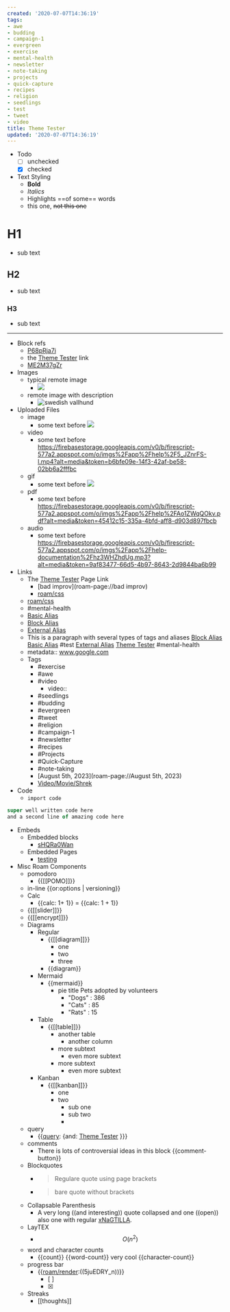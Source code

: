 ```yaml
---
created: '2020-07-07T14:36:19'
tags:
- awe
- budding
- campaign-1
- evergreen
- exercise
- mental-health
- newsletter
- note-taking
- projects
- quick-capture
- recipes
- religion
- seedlings
- test
- tweet
- video
title: Theme Tester
updated: '2020-07-07T14:36:19'
---
```


- Todo
    - [ ]  unchecked
    - [x]  checked
- Text Styling
    - **Bold**
    - *Italics*
    - Highlights ==of some== words
    - this one, ~~not this one~~
# H1
- sub text
## H2
- sub text
### H3
- sub text
---
- Block refs
    - [P68pRja7i](<./Theme Tester.md>)
    - the [Theme Tester](<./Theme Tester.md>) link
    - [ME2M37gZr](<./Theme Tester.md>)
- Images 
    - typical remote image
        - ![](https://i.imgur.com/SEr4dkd.jpg)
    - remote image with description
        - ![swedish vallhund](https://i.imgur.com/SEr4dkd.jpg)
- Uploaded Files
    - image
        - some text before ![](https://firebasestorage.googleapis.com/v0/b/firescript-577a2.appspot.com/o/imgs%2Fapp%2Fhelp%2FywRWXjCVNW.png?alt=media&token=630eaa4f-819e-433c-96ba-a0735c5cdb51)
    - video
        - some text before <https://firebasestorage.googleapis.com/v0/b/firescript-577a2.appspot.com/o/imgs%2Fapp%2Fhelp%2F5_JZnrFS-l.mp4?alt=media&token=b6bfe09e-14f3-42af-be58-02bb6a2fffbc>
    - gif
        - some text before ![](https://firebasestorage.googleapis.com/v0/b/firescript-577a2.appspot.com/o/imgs%2Fapp%2Fhelp%2FCGJbyfjuGM.gif?alt=media&token=8bcd4699-2548-43b1-844c-dc91d675ae9f)
    - pdf
        - some text before <https://firebasestorage.googleapis.com/v0/b/firescript-577a2.appspot.com/o/imgs%2Fapp%2Fhelp%2FAo1ZWqQOkv.pdf?alt=media&token=45412c15-335a-4bfd-aff8-d903d897fbcb>
    - audio
        - some text before <https://firebasestorage.googleapis.com/v0/b/firescript-577a2.appspot.com/o/imgs%2Fapp%2Fhelp-documentation%2Fhz3WHZhdUg.mp3?alt=media&token=9af83477-66d5-4b97-8643-2d9844ba6b99>
- Links
    - The [Theme Tester](<./Theme Tester.md>) Page Link
        - [bad improv](roam-page://bad improv)
        - [roam/css](roam-page://roam/css)
    - [roam/css](roam-page://roam/css)
    - #mental-health
    - [Basic Alias](<./Theme Tester.md>)
    - [Block Alias](<./Theme Tester.md>)
    - [External Alias](https://www.usgbc.org/education/sessions/day-1-study-plan-10411494)
    - This is a paragraph with several types of tags and aliases [Block Alias](<./Theme Tester.md>) [Basic Alias](<./Theme Tester.md>) #test [External Alias](https://www.usgbc.org/education/sessions/day-1-study-plan-10411494) [Theme Tester](<./Theme Tester.md>) #mental-health
    - metadata:: www.google.com
    - Tags
        - #exercise
        - #awe
        - #video
            - video::
        - #seedlings
        - #budding
        - #evergreen
        - #tweet
        - #religion
        - #campaign-1
        - #newsletter
        - #recipes 
        - #Projects
        - #Quick-Capture
        - #note-taking
        - [August 5th, 2023](roam-page://August 5th, 2023)
        - [Video/Movie/Shrek](roam-page://Video/Movie/Shrek)
- Code
    - `import code`
```javascript
super well written code here
and a second line of amazing code here
```
- Embeds
    - Embedded blocks
        - [sHQRa0Wan](roam-block://sHQRa0Wan)
    - Embedded Pages
        - [testing](roam-page://testing)
- Misc Roam Components
    - pomodoro
        - {{[[POMO]]}}
    - in-line  {{or:options | versioning}}
    - Calc
        - {{calc: 1+ 1}} = {{calc: 1 + 1}}
    - {{[[slider]]}}
    - {{[[encrypt]]}}
    - Diagrams
        - Regular
            - {{[[diagram]]}}
                - one
                - two 
                - three
            - {{diagram}}
        - Mermaid
            - {{mermaid}}
                - pie title Pets adopted by volunteers
                    - "Dogs" : 386
                    - "Cats" : 85
                    - "Rats" : 15					
        - Table
            - {{[[table]]}}
                - another table
                    - another column
                - more subtext
                    - even more subtext
                - more subtext
                    - even more subtext
        - Kanban
            - {{[[kanban]]}}
                - one
                - two
                    - sub one
                    - sub two
                    - 
    - query
        - {{[query](roam-page://query): {and: [Theme Tester](<./Theme Tester.md>) }}}
    - comments
        - There is lots of controversial ideas in this block {{comment-button}}
    - Blockquotes
        - > Regulare quote using page brackets
        - > bare quote without brackets
    - Collapsable Parenthesis 
        - A very long ((and interesting)) quote collapsed and one ((open)) also one with regular [xNaGTlLLA](<./Theme Tester.md>).
    - LayTEX
        - $$O(n^2)$$
    - word and character counts
        - {{count}} {{word-count}} very cool  {{character-count}}
    - progress bar
        - {{[roam/render](roam-page://roam/render):((5juEDRY_n))}}
            - [ ] 
            - [x] 
    - Streaks
        - [[thoughts]]